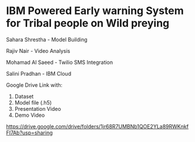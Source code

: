 # IBM Powered Early warning System for Tribal people on Wild preying


Sahara Shrestha - Model Building

Rajiv Nair - Video Analysis

Mohamad Al Saeed - Twilio SMS Integration

Salini Pradhan - IBM Cloud

Google Drive Link with: 
1. Dataset
2. Model file (.h5)
3. Presentation Video
4. Demo Video

https://drive.google.com/drive/folders/1jr68R7UMBNb1QOE2YLa89RWKnkfFI7Ab?usp=sharing
